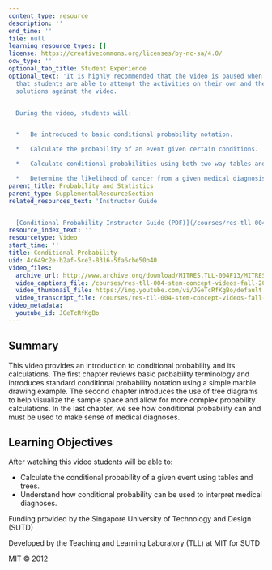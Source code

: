 ```yaml
---
content_type: resource
description: ''
end_time: ''
file: null
learning_resource_types: []
license: https://creativecommons.org/licenses/by-nc-sa/4.0/
ocw_type: ''
optional_tab_title: Student Experience
optional_text: 'It is highly recommended that the video is paused when prompted so
  that students are able to attempt the activities on their own and then check their
  solutions against the video.


  During the video, students will:


  *   Be introduced to basic conditional probability notation.

  *   Calculate the probability of an event given certain conditions.

  *   Calculate conditional probabilities using both two-way tables and tree diagrams.

  *   Determine the likelihood of cancer from a given medical diagnosis.'
parent_title: Probability and Statistics
parent_type: SupplementalResourceSection
related_resources_text: 'Instructor Guide


  [Conditional Probability Instructor Guide (PDF)](/courses/res-tll-004-stem-concept-videos-fall-2013/resources/mitres_tll-004f13_conguide)'
resource_index_text: ''
resourcetype: Video
start_time: ''
title: Conditional Probability
uid: 4c649c2e-b2af-5ce3-8316-5fa6cbe50b40
video_files:
  archive_url: http://www.archive.org/download/MITRES.TLL-004F13/MITRES_TLL-004F13_conditional_probabilty_300k.mp4
  video_captions_file: /courses/res-tll-004-stem-concept-videos-fall-2013/90f02479358851b583937bf1dfcd5834_JGeTcRfKgBo.vtt
  video_thumbnail_file: https://img.youtube.com/vi/JGeTcRfKgBo/default.jpg
  video_transcript_file: /courses/res-tll-004-stem-concept-videos-fall-2013/95fb7494229bef15ee5974419cbf4144_JGeTcRfKgBo.pdf
video_metadata:
  youtube_id: JGeTcRfKgBo
---
```


Summary
-------

This video provides an introduction to conditional probability and its calculations. The first chapter reviews basic probability terminology and introduces standard conditional probability notation using a simple marble drawing example. The second chapter introduces the use of tree diagrams to help visualize the sample space and allow for more complex probability calculations. In the last chapter, we see how conditional probability can and must be used to make sense of medical diagnoses.

Learning Objectives
-------------------

After watching this video students will be able to:

*   Calculate the conditional probability of a given event using tables and trees.
*   Understand how conditional probability can be used to interpret medical diagnoses.

Funding provided by the Singapore University of Technology and Design (SUTD)

Developed by the Teaching and Learning Laboratory (TLL) at MIT for SUTD

MIT © 2012

